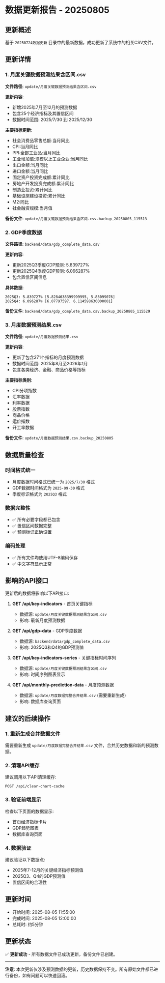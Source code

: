 # 数据更新报告 - 20250805

## 更新概述

基于 `20250724数据更新` 目录中的最新数据，成功更新了系统中的相关CSV文件。

## 更新详情

### 1. 月度关键数据预测结果含区间.csv

**文件路径**: `update/月度关键数据预测结果含区间.csv`

**更新内容**:
- 新增2025年7月至12月的预测数据
- 包含25个经济指标及其置信区间
- 数据时间范围: 2025/7/30 到 2025/12/30

**主要指标更新**:
- 社会消费品零售总额:当月同比
- CPI:当月同比  
- PPI:全部工业品:当月同比
- 工业增加值:规模以上工业企业:当月同比
- 出口金额:当月同比
- 进口金额:当月同比
- 固定资产投资完成额:累计同比
- 房地产开发投资完成额:累计同比
- 制造业投资:累计同比
- 基础设施建设投资:累计同比
- M2:同比
- 社会融资规模:当月值

**备份文件**: `update/月度关键数据预测结果含区间.csv.backup_20250805_115513`

### 2. GDP季度数据

**文件路径**: `backend/data/gdp_complete_data.csv`

**更新内容**:
- 更新2025Q3季度GDP预测: 5.839727%
- 更新2025Q4季度GDP预测: 6.096287%
- 包含置信区间信息

**具体数据**:
```
2025Q3: 5.839727% [5.8284638399999995, 5.85099076]
2025Q4: 6.096287% [6.07797597, 6.114598630000001]
```

**备份文件**: `backend/data/gdp_complete_data.csv.backup_20250805_115529`

### 3. 月度数据预测结果.csv

**文件路径**: `update/月度数据预测结果.csv`

**更新内容**:
- 更新了包含271个指标的月度预测数据
- 数据时间范围: 2025年8月至2026年1月
- 包含各类经济、金融、商品价格等指标

**主要指标类别**:
- CPI分项指数
- 汇率数据
- 利率数据
- 股票指数
- 商品价格
- 运价指数
- 开工率数据

**备份文件**: `update/月度数据预测结果.csv.backup_20250805`

## 数据质量检查

### 时间格式统一
- 月度数据时间格式已统一为 `2025/7/30` 格式
- GDP数据时间格式为 `2025-09-30` 格式
- 季度标识格式为 `2025Q3` 格式

### 数据完整性
- ✅ 所有必要字段都已包含
- ✅ 置信区间数据完整
- ✅ 预测标识正确设置

### 编码处理
- ✅ 所有文件均使用UTF-8编码保存
- ✅ 中文字符显示正常

## 影响的API接口

更新后的数据将影响以下API接口:

1. **GET /api/key-indicators** - 首页关键指标
   - 数据源: `update/月度关键数据预测结果含区间.csv`
   - 影响: 最新月度预测数据

2. **GET /api/gdp-data** - GDP季度数据  
   - 数据源: `backend/data/gdp_complete_data.csv`
   - 影响: 2025Q3和Q4的GDP预测值

3. **GET /api/key-indicators-series** - 关键指标时间序列
   - 数据源: `update/月度关键数据预测结果含区间.csv`
   - 影响: 时间序列图表显示

4. **GET /api/monthly-prediction-data** - 月度预测数据
   - 数据源: `update/月度数据完整合并结果.csv` (需要重新生成)
   - 影响: 数据库查询页面

## 建议的后续操作

### 1. 重新生成合并数据文件
需要重新生成 `update/月度数据完整合并结果.csv` 文件，合并历史数据和新的预测数据。

### 2. 清理API缓存
建议调用以下API清理缓存:
```
POST /api/clear-chart-cache
```

### 3. 验证前端显示
检查以下页面的数据显示:
- 首页经济指标卡片
- GDP趋势图表
- 数据库查询页面

### 4. 数据验证
建议验证以下数据点:
- 2025年7-12月的关键经济指标预测值
- 2025Q3、Q4的GDP预测值
- 置信区间的合理性

## 更新时间

- 开始时间: 2025-08-05 11:55:00
- 完成时间: 2025-08-05 12:00:00
- 总耗时: 约5分钟

## 更新状态

✅ **更新成功** - 所有数据文件已成功更新，备份文件已创建。

---

**注意**: 本次更新仅涉及预测数据的更新，历史数据保持不变。所有原始文件都已进行备份，如有问题可以快速回滚。

